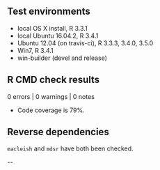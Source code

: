 ## Test environments
* local OS X install, R 3.3.1
* local Ubuntu 16.04.2, R 3.4.1
* Ubuntu 12.04 (on travis-ci), R 3.3.3, 3.4.0, 3.5.0
* Win7, R 3.4.1
* win-builder (devel and release)

## R CMD check results

0 errors | 0 warnings | 0 notes

* Code coverage is 79%.

## Reverse dependencies

`macleish` and `mdsr` have both been checked.

--

